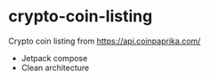 # crypto-coin-listing
Crypto coin listing from https://api.coinpaprika.com/

- Jetpack compose
- Clean architecture